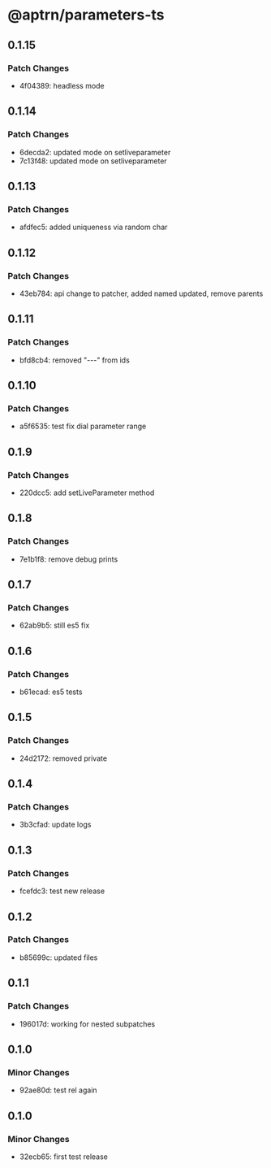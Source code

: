 # @aptrn/parameters-ts

## 0.1.15

### Patch Changes

- 4f04389: headless mode

## 0.1.14

### Patch Changes

- 6decda2: updated mode on setliveparameter
- 7c13f48: updated mode on setliveparameter

## 0.1.13

### Patch Changes

- afdfec5: added uniqueness via random char

## 0.1.12

### Patch Changes

- 43eb784: api change to patcher, added named updated, remove parents

## 0.1.11

### Patch Changes

- bfd8cb4: removed "---" from ids

## 0.1.10

### Patch Changes

- a5f6535: test fix dial parameter range

## 0.1.9

### Patch Changes

- 220dcc5: add setLiveParameter method

## 0.1.8

### Patch Changes

- 7e1b1f8: remove debug prints

## 0.1.7

### Patch Changes

- 62ab9b5: still es5 fix

## 0.1.6

### Patch Changes

- b61ecad: es5 tests

## 0.1.5

### Patch Changes

- 24d2172: removed private

## 0.1.4

### Patch Changes

- 3b3cfad: update logs

## 0.1.3

### Patch Changes

- fcefdc3: test new release

## 0.1.2

### Patch Changes

- b85699c: updated files

## 0.1.1

### Patch Changes

- 196017d: working for nested subpatches

## 0.1.0

### Minor Changes

- 92ae80d: test rel again

## 0.1.0

### Minor Changes

- 32ecb65: first test release
